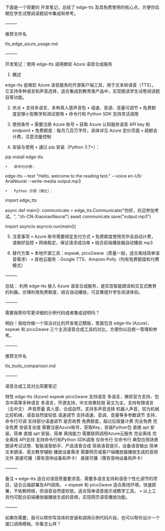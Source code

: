 


下面是一个简要的 开发笔记，总结了 edge-tts 及其免费使用的核心点，方便你后期在学生试卷阅读题目中集成和参考。

⸻

推荐文件名

tts_edge_azure_usage.md

⸻

开发笔记：使用 edge-tts 调用微软 Azure 语音合成服务

1. 概述

edge-tts 是微软 Azure 语音服务的开源客户端工具，用于文本转语音（TTS）。它支持多种语言和声音选择，适合集成到教育类产品中，实现朗读学生试卷阅读题目等功能。

2. 优点
	•	支持多语言、多种真人感声音色
	•	语速、音调、音量可调节
	•	免费额度足够小型教学和测试使用
	•	命令行和 Python SDK 支持灵活调用

3. 使用条件
	•	需要注册 Azure 账号
	•	获取 Azure 认知服务语音 API key 和 endpoint
	•	免费额度：每月几百万字符，具体详见 Azure 定价页面
	•	超额会计费，注意流量控制

4. 安装与使用
	•	通过 pip 安装（Python 3.7+）：

pip install edge-tts


	•	命令行示例：

edge-tts --text "Hello, welcome to the reading test." --voice en-US-AriaNeural --write-media output.mp3


	•	Python 示例（简化）：

import edge_tts

async def main():
    communicate = edge_tts.Communicate("你好，欢迎参加考试。", "zh-CN-XiaoxiaoNeural")
    await communicate.save("output.mp3")

import asyncio
asyncio.run(main())



5. 注意事项
	•	Azure 账号需要绑定支付方式
	•	免费额度使用完毕会自动计费，请做好监控
	•	网络稳定，保证请求成功率
	•	结合前端播放器自动播放 mp3

6. 替代方案
	•	本地开源工具：espeak, pico2wave（质量一般，适合离线简单语音需求）
	•	其他云服务：Google TTS、Amazon Polly（均有免费额度和付费模式）

⸻

总结：
利用 edge-tts 接入 Azure 语音合成服务，是实现智能朗读和交互式教育的利器。合理利用免费额度，结合自动播放，可显著提升学生阅读体验。

⸻

需要我帮你写更详细的示例代码或者集成说明吗？


明白！我给你做一个简洁对比的开发笔记模板，里面包含 edge-tts (Azure)、espeak 和 pico2wave 三个主流语音合成工具的对比，方便你以后统一管理和参考。

⸻

推荐文件名

tts_tools_comparison.md

⸻

语音合成工具对比简要笔记

特性	edge-tts (Azure)	espeak	pico2wave
支持语言	多语言，微软官方支持，包含中英等多种语言	多语言，开源支持，中文效果较弱	英文为主，支持有限语言（无中文）
声音质量	真人感，合成自然，支持多声音选择	机器人声音，较为机械	比较机械，语音自然度较低
语速调节	支持语速、音调、音量等多参数调节	支持，命令行可调	支持部分语速调节
是否收费	免费额度，超过后按量计费	完全免费	完全免费
安装复杂度	需要注册Azure账号，获取Key，安装Python包	直接 apt 安装，简单	直接 apt 安装，简单
离线能力	需要联网调用Azure云服务	完全离线	完全离线
API支持	支持命令行和Python SDK调用	仅命令行	仅命令行
典型应用场景	朗读考试试卷、智能语音助手、产品语音合成	简易语音提示，设备语音输出	简单文本朗读、英文教学辅助
播放设备需求	需要网页或客户端播放器播放生成的音频文件	直接可播（需有音响设备和声卡）	直接可播（需有音响设备和声卡）


⸻

备注
	•	edge-tts 适合对语音质量要求高、需要多语言支持和语音个性化调节的项目，适合云端部署及API调用。
	•	espeak 和 pico2wave 适合离线环境，快速部署，不依赖网络，但语音自然度较低，适合简单语音提示或教学工具。
	•	以上工具均可配合前端播放器播放生成的音频，实现网页语音播放功能。

⸻

如果你需要，我可以帮你写具体的安装和调用示例代码片段，也可以帮你设计一个接口调用模板。你看怎么样？